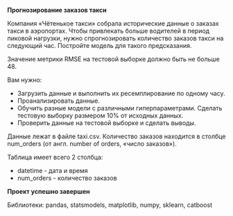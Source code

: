 **Прогнозирование заказов такси**

Компания «Чётенькое такси» собрала исторические данные о заказах такси в аэропортах. Чтобы привлекать больше водителей в период пиковой нагрузки, нужно спрогнозировать количество заказов такси на следующий час. Постройте модель для такого предсказания.

Значение метрики RMSE на тестовой выборке должно быть не больше 48.

Вам нужно:

- Загрузить данные и выполнить их ресемплирование по одному часу.
- Проанализировать данные.
- Обучить разные модели с различными гиперпараметрами. Сделать тестовую выборку размером 10% от исходных данных.
- Проверить данные на тестовой выборке и сделать выводы.

Данные лежат в файле taxi.csv. Количество заказов находится в столбце num_orders (от англ. number of orders, «число заказов»).

Таблица имеет всего 2 столбца:

- datetime - дата и время
- num_orders - количество заказов

**Проект успешно завершен**

Библиотеки: pandas, statsmodels, matplotlib, numpy, sklearn, catboost
